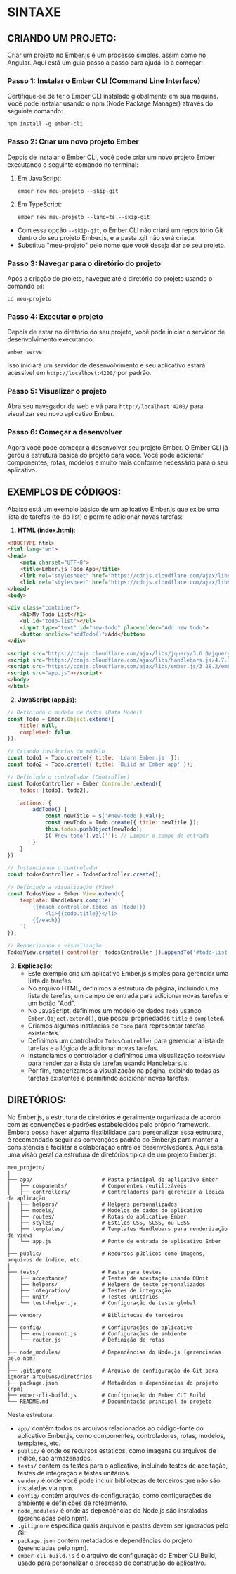 # SINTAXE
## CRIANDO UM PROJETO:
Criar um projeto no Ember.js é um processo simples, assim como no Angular. Aqui está um guia passo a passo para ajudá-lo a começar:

### Passo 1: Instalar o Ember CLI (Command Line Interface)
Certifique-se de ter o Ember CLI instalado globalmente em sua máquina. Você pode instalar usando o npm (Node Package Manager) através do seguinte comando:

```
npm install -g ember-cli
```

### Passo 2: Criar um novo projeto Ember
Depois de instalar o Ember CLI, você pode criar um novo projeto Ember executando o seguinte comando no terminal:

1. Em JavaScript:
    ```
    ember new meu-projeto --skip-git
    ```

2. Em TypeScript:
    ```
    ember new meu-projeto --lang=ts --skip-git
    ```

- Com essa opção `--skip-git`, o Ember CLI não criará um repositório Git dentro do seu projeto Ember.js, e a pasta .git não será criada.
- Substitua "meu-projeto" pelo nome que você deseja dar ao seu projeto.

### Passo 3: Navegar para o diretório do projeto
Após a criação do projeto, navegue até o diretório do projeto usando o comando `cd`:

```
cd meu-projeto
```

### Passo 4: Executar o projeto
Depois de estar no diretório do seu projeto, você pode iniciar o servidor de desenvolvimento executando:

```
ember serve
```

Isso iniciará um servidor de desenvolvimento e seu aplicativo estará acessível em `http://localhost:4200/` por padrão.

### Passo 5: Visualizar o projeto
Abra seu navegador da web e vá para `http://localhost:4200/` para visualizar seu novo aplicativo Ember.

### Passo 6: Começar a desenvolver
Agora você pode começar a desenvolver seu projeto Ember. O Ember CLI já gerou a estrutura básica do projeto para você. Você pode adicionar componentes, rotas, modelos e muito mais conforme necessário para o seu aplicativo.

## EXEMPLOS DE CÓDIGOS:
Abaixo está um exemplo básico de um aplicativo Ember.js que exibe uma lista de tarefas (to-do list) e permite adicionar novas tarefas:

1. **HTML (index.html)**:
```html
<!DOCTYPE html>
<html lang="en">
<head>
    <meta charset="UTF-8">
    <title>Ember.js Todo App</title>
    <link rel="stylesheet" href="https://cdnjs.cloudflare.com/ajax/libs/normalize/8.0.1/normalize.min.css">
    <link rel="stylesheet" href="https://cdnjs.cloudflare.com/ajax/libs/skeleton/2.0.4/skeleton.min.css">
</head>
<body>

<div class="container">
    <h1>My Todo List</h1>
    <ul id="todo-list"></ul>
    <input type="text" id="new-todo" placeholder="Add new todo">
    <button onclick="addTodo()">Add</button>
</div>

<script src="https://cdnjs.cloudflare.com/ajax/libs/jquery/3.6.0/jquery.min.js"></script>
<script src="https://cdnjs.cloudflare.com/ajax/libs/handlebars.js/4.7.7/handlebars.min.js"></script>
<script src="https://cdnjs.cloudflare.com/ajax/libs/ember.js/3.28.2/ember.prod.js"></script>
<script src="app.js"></script>
</body>
</html>
```

2. **JavaScript (app.js)**:
```javascript
// Definindo o modelo de dados (Data Model)
const Todo = Ember.Object.extend({
    title: null,
    completed: false
});

// Criando instâncias do modelo
const todo1 = Todo.create({ title: 'Learn Ember.js' });
const todo2 = Todo.create({ title: 'Build an Ember app' });

// Definindo o controlador (Controller)
const TodosController = Ember.Controller.extend({
    todos: [todo1, todo2],

    actions: {
        addTodo() {
            const newTitle = $('#new-todo').val();
            const newTodo = Todo.create({ title: newTitle });
            this.todos.pushObject(newTodo);
            $('#new-todo').val(''); // Limpar o campo de entrada
        }
    }
});

// Instanciando o controlador
const todosController = TodosController.create();

// Definindo a visualização (View)
const TodosView = Ember.View.extend({
    template: Handlebars.compile(`
        {{#each controller.todos as |todo|}}
            <li>{{todo.title}}</li>
        {{/each}}
    `)
});

// Renderizando a visualização
TodosView.create({ controller: todosController }).appendTo('#todo-list');
```

3. **Explicação**:
   - Este exemplo cria um aplicativo Ember.js simples para gerenciar uma lista de tarefas.
   - No arquivo HTML, definimos a estrutura da página, incluindo uma lista de tarefas, um campo de entrada para adicionar novas tarefas e um botão "Add".
   - No JavaScript, definimos um modelo de dados `Todo` usando `Ember.Object.extend()`, que possui propriedades `title` e `completed`.
   - Criamos algumas instâncias de `Todo` para representar tarefas existentes.
   - Definimos um controlador `TodosController` para gerenciar a lista de tarefas e a lógica de adicionar novas tarefas.
   - Instanciamos o controlador e definimos uma visualização `TodosView` para renderizar a lista de tarefas usando Handlebars.js.
   - Por fim, renderizamos a visualização na página, exibindo todas as tarefas existentes e permitindo adicionar novas tarefas.

## DIRETÓRIOS:
No Ember.js, a estrutura de diretórios é geralmente organizada de acordo com as convenções e padrões estabelecidos pelo próprio framework. Embora possa haver alguma flexibilidade para personalizar essa estrutura, é recomendado seguir as convenções padrão do Ember.js para manter a consistência e facilitar a colaboração entre os desenvolvedores. Aqui está uma visão geral da estrutura de diretórios típica de um projeto Ember.js:

```
meu_projeto/
│
├── app/                      # Pasta principal do aplicativo Ember
│   ├── components/           # Componentes reutilizáveis
│   ├── controllers/          # Controladores para gerenciar a lógica da aplicação
│   ├── helpers/              # Helpers personalizados
│   ├── models/               # Modelos de dados do aplicativo
│   ├── routes/               # Rotas do aplicativo Ember
│   ├── styles/               # Estilos CSS, SCSS, ou LESS
│   ├── templates/            # Templates Handlebars para renderização de views
│   └── app.js                # Ponto de entrada do aplicativo Ember
│
├── public/                   # Recursos públicos como imagens, arquivos de índice, etc.
│
├── tests/                    # Pasta para testes
│   ├── acceptance/           # Testes de aceitação usando QUnit
│   ├── helpers/              # Helpers de teste personalizados
│   ├── integration/          # Testes de integração
│   ├── unit/                 # Testes unitários
│   └── test-helper.js        # Configuração de teste global
│
├── vendor/                   # Bibliotecas de terceiros
│
├── config/                   # Configurações do aplicativo
│   ├── environment.js        # Configurações de ambiente
│   └── router.js             # Definição de rotas
│
├── node_modules/             # Dependências do Node.js (gerenciadas pelo npm)
│
├── .gitignore                # Arquivo de configuração do Git para ignorar arquivos/diretórios
├── package.json              # Metadados e dependências do projeto (npm)
├── ember-cli-build.js        # Configuração do Ember CLI Build
└── README.md                 # Documentação principal do projeto
```

Nesta estrutura:

- `app/` contém todos os arquivos relacionados ao código-fonte do aplicativo Ember.js, como componentes, controladores, rotas, modelos, templates, etc.
- `public/` é onde os recursos estáticos, como imagens ou arquivos de índice, são armazenados.
- `tests/` contém os testes para o aplicativo, incluindo testes de aceitação, testes de integração e testes unitários.
- `vendor/` é onde você pode incluir bibliotecas de terceiros que não são instaladas via npm.
- `config/` contém arquivos de configuração, como configurações de ambiente e definições de roteamento.
- `node_modules/` é onde as dependências do Node.js são instaladas (gerenciadas pelo npm).
- `.gitignore` especifica quais arquivos e pastas devem ser ignorados pelo Git.
- `package.json` contém metadados e dependências do projeto (gerenciadas pelo npm).
- `ember-cli-build.js` é o arquivo de configuração do Ember CLI Build, usado para personalizar o processo de construção do aplicativo.

